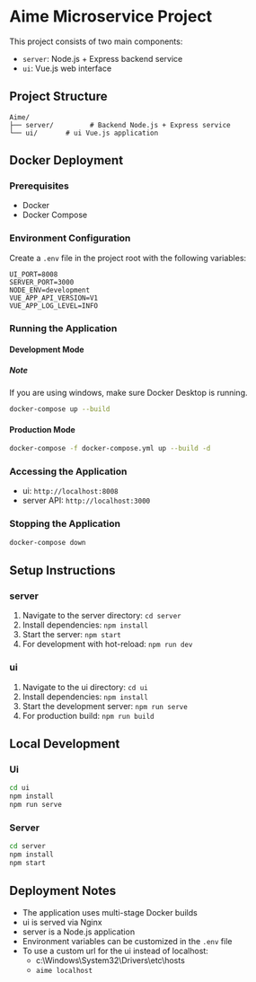 # Aime Microservice Project

This project consists of two main components:
- `server`: Node.js + Express backend service
- `ui`: Vue.js web interface

## Project Structure
```
Aime/
├── server/         # Backend Node.js + Express service
└── ui/       # ui Vue.js application
```

## Docker Deployment

### Prerequisites
- Docker
- Docker Compose

### Environment Configuration
Create a `.env` file in the project root with the following variables:
```
UI_PORT=8008
SERVER_PORT=3000
NODE_ENV=development
VUE_APP_API_VERSION=V1
VUE_APP_LOG_LEVEL=INFO
```

### Running the Application

#### Development Mode

##### Note
If you are using windows, make sure Docker Desktop is running.

```bash
docker-compose up --build
```

#### Production Mode
```bash
docker-compose -f docker-compose.yml up --build -d
```

### Accessing the Application
- ui: `http://localhost:8008`
- server API: `http://localhost:3000`

### Stopping the Application
```bash
docker-compose down
```

## Setup Instructions

### server
1. Navigate to the server directory: `cd server`
2. Install dependencies: `npm install`
3. Start the server: `npm start`
4. For development with hot-reload: `npm run dev`

### ui
1. Navigate to the ui directory: `cd ui`
2. Install dependencies: `npm install`
3. Start the development server: `npm run serve`
4. For production build: `npm run build`

## Local Development

### Ui
```bash
cd ui
npm install
npm run serve
```

### Server
```bash
cd server
npm install
npm start
```

## Deployment Notes
- The application uses multi-stage Docker builds
- ui is served via Nginx
- server is a Node.js application
- Environment variables can be customized in the `.env` file
- To use a custom url for the ui instead of localhost:
  - c:\Windows\System32\Drivers\etc\hosts
  - `aime localhost`